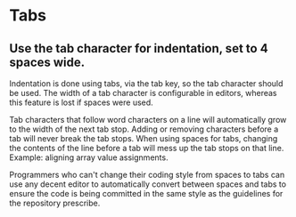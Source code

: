 # Tabs

## Use the tab character for indentation, set to 4 spaces wide.

Indentation is done using tabs, via the tab key, so the tab character should be used. The width of a tab character is configurable in editors, whereas this feature is lost if spaces were used.

Tab characters that follow word characters on a line will automatically grow to the width of the next tab stop. Adding or removing characters before a tab will never break the tab stops. When using spaces for tabs, changing the contents of the line before a tab will mess up the tab stops on that line. Example: aligning array value assignments.

Programmers who can't change their coding style from spaces to tabs can use any decent editor to automatically convert between spaces and tabs to ensure the code is being committed in the same style as the guidelines for the repository prescribe.
